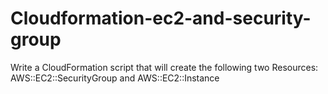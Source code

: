 # Cloudformation-ec2-and-security-group

Write a CloudFormation script that will create the following two Resources: AWS::EC2::SecurityGroup and AWS::EC2::Instance
